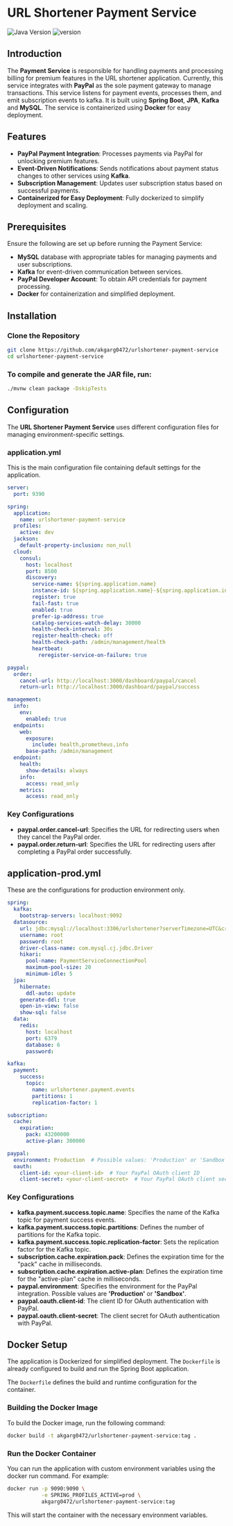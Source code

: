 # URL Shortener Payment Service

![Java Version](https://img.shields.io/badge/Java-21-blue)
![version](https://img.shields.io/badge/version-1.6.0-blue)

## Introduction

The **Payment Service** is responsible for handling payments and processing billing for premium features in the URL
shortener application. Currently, this service integrates with **PayPal** as the sole payment gateway to manage
transactions. This service listens for payment events, processes them, and emit subscription events to kafka. It
is built using **Spring Boot**, **JPA**, **Kafka** and **MySQL**. The service is containerized using **Docker** for easy
deployment.

## Features

- **PayPal Payment Integration**: Processes payments via PayPal for unlocking premium features.
- **Event-Driven Notifications**: Sends notifications about payment status changes to other services using **Kafka**.
- **Subscription Management**: Updates user subscription status based on successful payments.
- **Containerized for Easy Deployment**: Fully dockerized to simplify deployment and scaling.

## Prerequisites

Ensure the following are set up before running the Payment Service:

- **MySQL** database with appropriate tables for managing payments and user subscriptions.
- **Kafka** for event-driven communication between services.
- **PayPal Developer Account**: To obtain API credentials for payment processing.
- **Docker** for containerization and simplified deployment.

## Installation

### Clone the Repository

```bash
git clone https://github.com/akgarg0472/urlshortener-payment-service
cd urlshortener-payment-service
```

### To compile and generate the JAR file, run:

```bash
./mvnw clean package -DskipTests
```

## Configuration

The **URL Shortener Payment Service** uses different configuration files for managing environment-specific
settings.

### application.yml

This is the main configuration file containing default settings for the application.

```yaml
server:
  port: 9390

spring:
  application:
    name: urlshortener-payment-service
  profiles:
    active: dev
  jackson:
    default-property-inclusion: non_null
  cloud:
    consul:
      host: localhost
      port: 8500
      discovery:
        service-name: ${spring.application.name}
        instance-id: ${spring.application.name}-${spring.application.instance_id:${random.value}}
        register: true
        fail-fast: true
        enabled: true
        prefer-ip-address: true
        catalog-services-watch-delay: 30000
        health-check-interval: 30s
        register-health-check: off
        health-check-path: /admin/management/health
        heartbeat:
          reregister-service-on-failure: true

paypal:
  order:
    cancel-url: http://localhost:3000/dashboard/paypal/cancel
    return-url: http://localhost:3000/dashboard/paypal/success

management:
  info:
    env:
      enabled: true
  endpoints:
    web:
      exposure:
        include: health,prometheus,info
      base-path: /admin/management
  endpoint:
    health:
      show-details: always
    info:
      access: read_only
    metrics:
      access: read_only
```

### Key Configurations

- **paypal.order.cancel-url**: Specifies the URL for redirecting users when they cancel the PayPal order.
- **paypal.order.return-url**: Specifies the URL for redirecting users after completing a PayPal order successfully.

## application-prod.yml

These are the configurations for production environment only.

```yaml
spring:
  kafka:
    bootstrap-servers: localhost:9092
  datasource:
    url: jdbc:mysql://localhost:3306/urlshortener?serverTimezone=UTC&createDatabaseIfNotExist=true
    username: root
    password: root
    driver-class-name: com.mysql.cj.jdbc.Driver
    hikari:
      pool-name: PaymentServiceConnectionPool
      maximum-pool-size: 20
      minimum-idle: 5
  jpa:
    hibernate:
      ddl-auto: update
    generate-ddl: true
    open-in-view: false
    show-sql: false
  data:
    redis:
      host: localhost
      port: 6379
      database: 6
      password:

kafka:
  payment:
    success:
      topic:
        name: urlshortener.payment.events
        partitions: 1
        replication-factor: 1

subscription:
  cache:
    expiration:
      pack: 43200000
      active-plan: 300000

paypal:
  environment: Production  # Possible values: 'Production' or 'Sandbox'
  oauth:
    client-id: <your-client-id>  # Your PayPal OAuth client ID
    client-secret: <your-client-secret>  # Your PayPal OAuth client secret
```

### Key Configurations

- **kafka.payment.success.topic.name**: Specifies the name of the Kafka topic for payment success events.
- **kafka.payment.success.topic.partitions**: Defines the number of partitions for the Kafka topic.
- **kafka.payment.success.topic.replication-factor**: Sets the replication factor for the Kafka topic.
- **subscription.cache.expiration.pack**: Defines the expiration time for the "pack" cache in milliseconds.
- **subscription.cache.expiration.active-plan**: Defines the expiration time for the "active-plan" cache in
  milliseconds.
- **paypal.environment**: Specifies the environment for the PayPal integration. Possible values are **'Production'** or
  **'Sandbox'**.
- **paypal.oauth.client-id**: The client ID for OAuth authentication with PayPal.
- **paypal.oauth.client-secret**: The client secret for OAuth authentication with PayPal.

## Docker Setup

The application is Dockerized for simplified deployment. The `Dockerfile` is already configured to build and run the
Spring Boot application.

The `Dockerfile` defines the build and runtime configuration for the container.

### Building the Docker Image

To build the Docker image, run the following command:

```bash
docker build -t akgarg0472/urlshortener-payment-service:tag .
```

### Run the Docker Container

You can run the application with custom environment variables using the docker run command. For example:

```bash
docker run -p 9090:9090 \
           -e SPRING_PROFILES_ACTIVE=prod \
           akgarg0472/urlshortener-payment-service:tag
```

This will start the container with the necessary environment variables.

